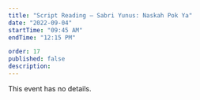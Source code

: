 ```yaml
---
title: "Script Reading – Sabri Yunus: Naskah Pok Ya"
date: "2022-09-04"
startTime: "09:45 AM"
endTime: "12:15 PM"

order: 17
published: false
description: 
---
```


This event has no details.

